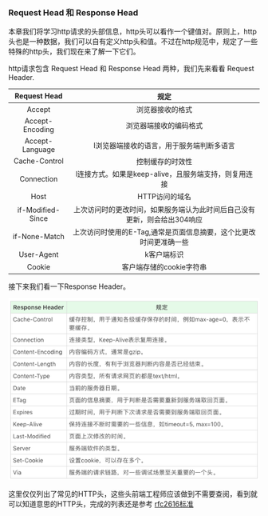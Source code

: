 ###  Request Head 和 Response Head

本章我们将学习http请求的头部信息，http头可以看作一个键值对。原则上，http头也是一种数据，我们可以自有定义http头和值。不过在http规范中，规定了一些特殊的http头，我们现在来了解一下它们。

http请求包含 Request Head 和 Response Head 两种，我们先来看看 Request Header.



|   Request Head    |                             规定                             |
| :---------------: | :----------------------------------------------------------: |
|      Accept       |                       浏览器接收的格式                       |
|  Accept-Encoding  |                    浏览器端接收的编码格式                    |
|  Accept-Language  |          l浏览器端接收的语言，用于服务端判断多语言           |
|   Cache-Control   |                       控制缓存的时效性                       |
|    Connection     |    l连接方式。如果是keep-alive，且服务端支持，则复用连接     |
|       Host        |                        HTTP访问的域名                        |
| if-Modified-Since | 上次访问时的更改时间，如果服务端认为此时间后自己没有更新，则会给出304响应 |
|   if-None-Match   | 上次访问时使用的E-Tag,通常是页面信息摘要，这个比更改时间更准确一些 |
|    User-Agent     |                         k客户端标识                          |
|      Cookie       |                   客户端存储的cookie字符串                   |



接下来我们看一下Response Header。

![Response Header](../images/httpResponse.PNG)

这里仅仅列出了常见的HTTP头，这些头前端工程师应该做到不需要查阅，看到就可以知道意思的HTTP头，完成的列表还是参考 [rfc2616标准](https://tools.ietf.org/html/rfc2616)
